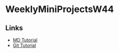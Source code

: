# WeeklyMiniProjectsW44
## Links
- [MD Tutorial](https://docs.github.com/en/get-started/writing-on-github/getting-started-with-writing-and-formatting-on-github/basic-writing-and-formatting-syntax)
- [Git Tutorial](https://docs.github.com/en/get-started/using-git/about-git)
